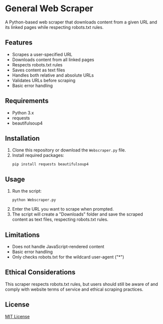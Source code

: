 # General Web Scraper

A Python-based web scraper that downloads content from a given URL and its linked pages while respecting robots.txt rules.

## Features

- Scrapes a user-specified URL
- Downloads content from all linked pages
- Respects robots.txt rules
- Saves content as text files
- Handles both relative and absolute URLs
- Validates URLs before scraping
- Basic error handling

## Requirements

- Python 3.x
- requests
- beautifulsoup4

## Installation

1. Clone this repository or download the `Webscraper.py` file.
2. Install required packages:
   ```
   pip install requests beautifulsoup4
   ```

## Usage

1. Run the script:
   ```
   python Webscraper.py
   ```
2. Enter the URL you want to scrape when prompted.
3. The script will create a "Downloads" folder and save the scraped content as text files, respecting robots.txt rules.

## Limitations

- Does not handle JavaScript-rendered content
- Basic error handling
- Only checks robots.txt for the wildcard user-agent ("*")

## Ethical Considerations

This scraper respects robots.txt rules, but users should still be aware of and comply with website terms of service and ethical scraping practices.

## License

[MIT License](https://opensource.org/licenses/MIT)